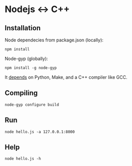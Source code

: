 # Nodejs <-> C++

## Installation

Node dependecies from package.json (locally):

    npm install

Node-gyp (globally):
	
    npm install -g node-gyp

It [depends](https://www.npmjs.com/package/node-gyp) on Python, Make, and a C++ compiler like GCC.

## Compiling

    node-gyp configure build

## Run

    node hello.js -a 127.0.0.1:8000

## Help

    node hello.js -h

